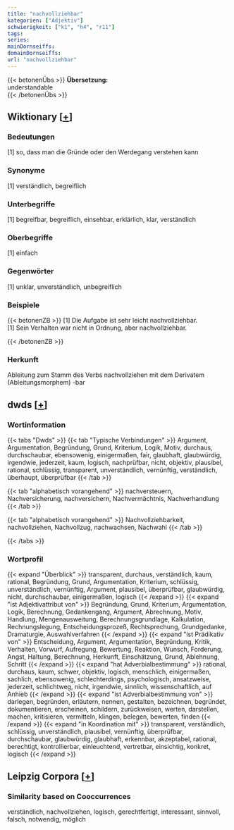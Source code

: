 ```yaml
---
title: "nachvollziehbar"
kategorien: ["Adjektiv"]
schwierigkeit: ["k1", "h4", "r11"]
tags:
series:
mainDornseiffs:
domainDornseiffs:
url: "nachvollziehbar"
---
```


{{< betonenÜbs >}}
**Übersetzung:**  
understandable  
{{< /betonenÜbs >}}

## Wiktionary [[+](https://de.wiktionary.org/wiki/nachvollziehbar)]

### Bedeutungen
[1] so, dass man die Gründe oder den Werdegang verstehen kann  

### Synonyme
[1] verständlich, begreiflich  

### Unterbegriffe
[1] begreifbar, begreiflich, einsehbar, erklärlich, klar, verständlich  

### Oberbegriffe
[1] einfach  

### Gegenwörter
[1] unklar, unverständlich, unbegreiflich  

### Beispiele
{{< betonenZB >}}
[1] Die Aufgabe ist sehr leicht nachvollziehbar.  
[1] Sein Verhalten war nicht in Ordnung, aber nachvollziehbar.  

{{< /betonenZB >}}
### Herkunft
Ableitung zum Stamm des Verbs nachvollziehen mit dem Derivatem (Ableitungsmorphem) -bar  



## dwds [[+](https://www.dwds.de/wb/nachvollziehbar)]

### Wortinformation
{{< tabs "Dwds" >}}
{{< tab "Typische Verbindungen" >}}
Argument, Argumentation, Begründung, Grund, Kriterium, Logik, Motiv, durchaus, durchschaubar, ebensowenig, einigermaßen, fair, glaubhaft, glaubwürdig, irgendwie, jederzeit, kaum, logisch, nachprüfbar, nicht, objektiv, plausibel, rational, schlüssig, transparent, unverständlich, vernünftig, verständlich, überhaupt, überprüfbar
{{< /tab >}}

{{< tab "alphabetisch vorangehend" >}}
nachversteuern, Nachversicherung, nachversichern, Nachvermächtnis, Nachverhandlung
{{< /tab >}}

{{< tab "alphabetisch vorangehend" >}}
Nachvollziehbarkeit, nachvollziehen, Nachvollzug, nachwachsen, Nachwahl
{{< /tab >}}

{{< /tabs >}}

### Wortprofil
{{< expand "Überblick" >}} transparent, durchaus, verständlich, kaum, rational, Begründung, Grund, Argumentation, Kriterium, schlüssig, unverständlich, vernünftig, Argument, plausibel, überprüfbar, glaubwürdig, nicht, durchschaubar, einigermaßen, logisch {{< /expand >}}
{{< expand "ist Adjektivattribut von" >}} Begründung, Grund, Kriterium, Argumentation, Logik, Berechnung, Gedankengang, Argument, Abrechnung, Motiv, Handlung, Mengenausweitung, Berechnungsgrundlage, Kalkulation, Rechnungslegung, Entscheidungsprozeß, Rechtsprechung, Grundgedanke, Dramaturgie, Auswahlverfahren {{< /expand >}}
{{< expand "ist Prädikativ von" >}} Entscheidung, Argument, Argumentation, Begründung, Kritik, Verhalten, Vorwurf, Aufregung, Bewertung, Reaktion, Wunsch, Forderung, Angst, Haltung, Berechnung, Herkunft, Einschätzung, Grund, Ablehnung, Schritt {{< /expand >}}
{{< expand "hat Adverbialbestimmung" >}} rational, durchaus, kaum, schwer, objektiv, logisch, menschlich, einigermaßen, sachlich, ebensowenig, schlechterdings, psychologisch, ansatzweise, jederzeit, schlichtweg, nicht, irgendwie, sinnlich, wissenschaftlich, auf Anhieb {{< /expand >}}
{{< expand "ist Adverbialbestimmung von" >}} darlegen, begründen, erläutern, nennen, gestalten, bezeichnen, begründet, dokumentieren, erscheinen, schildern, zurückweisen, werten, darstellen, machen, kritisieren, vermitteln, klingen, belegen, bewerten, finden {{< /expand >}}
{{< expand "in Koordination mit" >}} transparent, verständlich, schlüssig, unverständlich, plausibel, vernünftig, überprüfbar, durchschaubar, glaubwürdig, glaubhaft, erkennbar, akzeptabel, rational, berechtigt, kontrollierbar, einleuchtend, vertretbar, einsichtig, konkret, logisch {{< /expand >}}

## Leipzig Corpora [[+](https://corpora.uni-leipzig.de/en/res?word=nachvollziehbar&corpusId=deu_newscrawl-public_2018)]


### Similarity based on Cooccurrences
verständlich, nachvollziehen, logisch, gerechtfertigt, interessant, sinnvoll, falsch, notwendig, möglich

